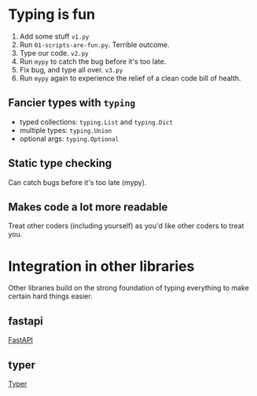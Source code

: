 # Typing is fun

 1. Add some stuff `v1.py`
 1. Run `01-scripts-are-fun.py`. Terrible outcome.
 1. Type our code. `v2.py`
 1. Run `mypy` to catch the bug before it's too late.
 1. Fix bug, and type all over. `v3.py`
 1. Run `mypy` again to experience the relief of a clean code bill of health.


## Fancier types with `typing`

- typed collections: `typing.List` and `typing.Dict`
- multiple types: `typing.Union`
- optional args: `typing.Optional`



## Static type checking

Can catch bugs before it's too late (mypy).


## Makes code a lot more readable

Treat other coders (including yourself) as you'd like other coders to treat you.


# Integration in other libraries

Other libraries build on the strong foundation of typing everything to make certain hard things easier.


## fastapi

[FastAPI](https://fastapi.tiangolo.com/)


## typer

[Typer](https://typer.tiangolo.com/)
